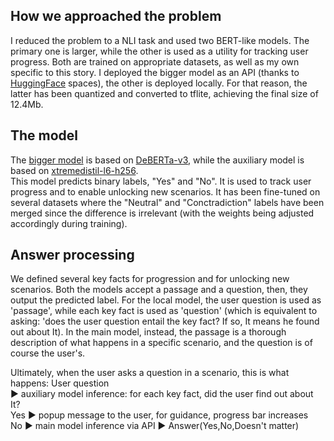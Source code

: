 ## How we approached the problem
I reduced the problem to a NLI task and used two BERT-like models. The primary one is larger, while the other is used as a utility for tracking user progress. Both are trained on appropriate datasets, as well as my own specific to this story.  I deployed the bigger model as an API (thanks to [HuggingFace](https://huggingface.co/) spaces), the other is deployed locally. For that reason, the latter has been quantized and converted to tflite, achieving the final size of 12.4Mb.

## The model
The [bigger model](https://huggingface.co/manuu01/DeBERTa-SeagullStory) is based on [DeBERTa-v3](https://huggingface.co/microsoft/deberta-v3-base), while the auxiliary model is based on [xtremedistil-l6-h256](https://huggingface.co/microsoft/xtremedistil-l6-h256-uncased).  
This model predicts binary labels, "Yes" and "No". It is used to track user progress and to enable unlocking new scenarios. It has been fine-tuned on several datasets where the "Neutral" and "Conctradiction" labels have been merged since the difference is irrelevant (with the weights being adjusted accordingly during training).
  
## Answer processing
We defined several key facts for progression and for unlocking new scenarios.
Both the models accept a passage and a question, then, they output the predicted label. For the local model, the user question is used as 'passage', while each key fact  is used as 'question' (which is equivalent to asking: 'does the user question entail the key fact? If so, It means he found out about It). 
In the main model, instead, the passage is a thorough description of what happens in a specific scenario, and the question is of course the user's.  

Ultimately, when the user asks a question in a scenario, this is what happens:
User question   
▶️ auxiliary model inference: for each key fact, did the user find out about It?  
Yes ▶️ popup message to the user, for guidance, progress bar increases  
No  ▶️ main model inference via API ▶️ Answer(Yes,No,Doesn't matter)  
